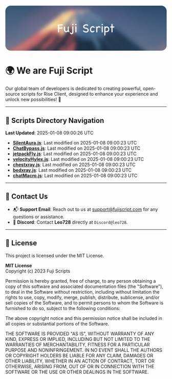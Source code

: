 ![Banner](.github/b.webp)

# 🌍 **We are Fuji Script**

Our global team of developers is dedicated to creating powerful, open-source scripts for Rise Client, designed to enhance your experience and unlock new possibilities! 🌟

---
<!-- SCRIPTS_NAVIGATION_START -->
## 📂 **Scripts Directory Navigation**

**Last Updated**: 2025-01-08 09:00:26 UTC

- **[SilentAura.js](scripts/SilentAura.js)**: Last modified on 2025-01-08 09:00:23 UTC
- **[ChatBypass.js](scripts/ChatBypass.js)**: Last modified on 2025-01-08 09:00:23 UTC
- **[jetpackFly.js](scripts/jetpackFly.js)**: Last modified on 2025-01-08 09:00:23 UTC
- **[velocityHylex.js](scripts/velocityHylex.js)**: Last modified on 2025-01-08 09:00:23 UTC
- **[chestxray.js](scripts/chestxray.js)**: Last modified on 2025-01-08 09:00:23 UTC
- **[bedxray.js](scripts/bedxray.js)**: Last modified on 2025-01-08 09:00:23 UTC
- **[chatMacro.js](scripts/chatMacro.js)**: Last modified on 2025-01-08 09:00:23 UTC

<!-- SCRIPTS_NAVIGATION_END -->

---

## 💬 **Contact Us**  
- 📬 **Support Email**: Reach out to us at [support@fujiscript.com](mailto:support@fujiscript.com) for any questions or assistance.  
- 💬 **Discord**: Contact **Leo728** directly at `Discord@leo728`.

---

## 📜 **License**

This project is licensed under the MIT License.  

**MIT License**  
Copyright (c) 2023 Fuji Scripts  

Permission is hereby granted, free of charge, to any person obtaining a copy of this software and associated documentation files (the "Software"), to deal in the Software without restriction, including without limitation the rights to use, copy, modify, merge, publish, distribute, sublicense, and/or sell copies of the Software, and to permit persons to whom the Software is furnished to do so, subject to the following conditions:  

The above copyright notice and this permission notice shall be included in all copies or substantial portions of the Software.  

THE SOFTWARE IS PROVIDED "AS IS", WITHOUT WARRANTY OF ANY KIND, EXPRESS OR IMPLIED, INCLUDING BUT NOT LIMITED TO THE WARRANTIES OF MERCHANTABILITY, FITNESS FOR A PARTICULAR PURPOSE AND NONINFRINGEMENT. IN NO EVENT SHALL THE AUTHORS OR COPYRIGHT HOLDERS BE LIABLE FOR ANY CLAIM, DAMAGES OR OTHER LIABILITY, WHETHER IN AN ACTION OF CONTRACT, TORT OR OTHERWISE, ARISING FROM, OUT OF OR IN CONNECTION WITH THE SOFTWARE OR THE USE OR OTHER DEALINGS IN THE SOFTWARE.  
